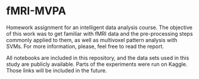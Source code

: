 # fMRI-MVPA

Homework assignment for an intelligent data analysis course. The objective of this work was to get familiar with fMRI data and the pre-processing steps commonly applied to them, as well as multivoxel pattern analysis with SVMs. For more information, please, feel free to read the report.

All notebooks are included in this repository, and the data sets used in this study are publicly available. Parts of the experiments were run on Kaggle. Those links will be included in the future.
